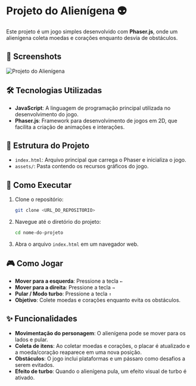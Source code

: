 # Projeto do Alienígena 👽

Este projeto é um jogo simples desenvolvido com **Phaser.js**, onde um alienígena coleta moedas e corações enquanto desvia de obstáculos.

## 📸 Screenshots

![Projeto do Alienígena](assets/screenshot.png)

## 🛠️ Tecnologias Utilizadas

- **JavaScript**: A linguagem de programação principal utilizada no desenvolvimento do jogo.
- **Phaser.js**: Framework para desenvolvimento de jogos em 2D, que facilita a criação de animações e interações.

## 📂 Estrutura do Projeto

-   `index.html`: Arquivo principal que carrega o Phaser e inicializa o jogo.
-   `assets/`: Pasta contendo os recursos gráficos do jogo.

## 🚀 Como Executar

1. Clone o repositório:
    ```sh
    git clone <URL_DO_REPOSITORIO>
    ```
2. Navegue até o diretório do projeto:
    ```sh
    cd nome-do-projeto
    ```
3. Abra o arquivo `index.html` em um navegador web.

## 🎮 Como Jogar

- **Mover para a esquerda**: Pressione a tecla `←`
- **Mover para a direita**: Pressione a tecla `→`
- **Pular / Modo turbo**: Pressione a tecla `↑`
- **Objetivo**: Colete moedas e corações enquanto evita os obstáculos.

## ✨ Funcionalidades

- **Movimentação do personagem**: O alienígena pode se mover para os lados e pular.
- **Coleta de itens**: Ao coletar moedas e corações, o placar é atualizado e a moeda/coração reaparece em uma nova posição.
- **Obstáculos**: O jogo inclui plataformas e um pássaro como desafios a serem evitados.
- **Efeito de turbo**: Quando o alienígena pula, um efeito visual de turbo é ativado.



